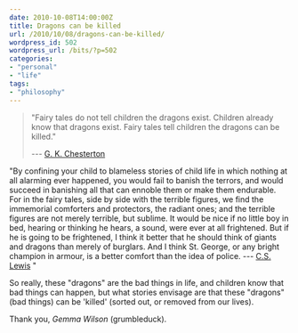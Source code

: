 ```yaml
---
date: 2010-10-08T14:00:00Z
title: Dragons can be killed
url: /2010/10/08/dragons-can-be-killed/
wordpress_id: 502
wordpress_url: /bits/?p=502
categories:
- "personal"
- "life"
tags:
- "philosophy"
---
```


> "Fairy tales do not tell children the dragons exist. Children already know that dragons exist. Fairy tales tell children the dragons can be killed."
> 
> --- [G. K. Chesterton](http://en.wikipedia.org/wiki/Gilbert_K._Chesterton "Wikipedia entry")

"By confining your child to blameless stories of child life in which nothing at all alarming ever happened, you would fail to banish the terrors, and would succeed in banishing all that can ennoble them or make them endurable. For in the fairy tales, side by side with the terrible figures, we find the immemorial comforters and protectors, the radiant ones; and the terrible figures are not merely terrible, but sublime. It would be nice if no little boy in bed, hearing or thinking he hears, a sound, were ever at all frightened. But if he is going to be frightened, I think it better that he should think of giants and dragons than merely of burglars. And I think St. George, or any bright champion in armour, is a better comfort than the idea of police. --- [C.S. Lewis](http://goo.gl/iWjmh "The business from Heaven") "

So really, these "dragons" are the bad things in life, and children know that bad things can happen, but what stories envisage are that these "dragons" (bad things) can be 'killed' (sorted out, or removed from our lives).

Thank you, <em>Gemma Wilson</em> (grumbleduck).
